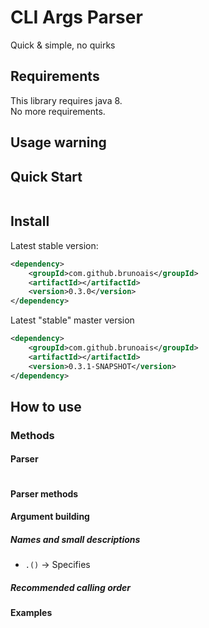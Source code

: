 # CLI Args Parser

Quick & simple, no quirks 

## Requirements

This library requires java 8.  
No more requirements.

## Usage warning



## Quick Start

```java

```

## Install

Latest stable version:
```xml
<dependency>
	<groupId>com.github.brunoais</groupId>
	<artifactId></artifactId>
	<version>0.3.0</version>
</dependency>
``` 

Latest "stable" master version
```xml
<dependency>
	<groupId>com.github.brunoais</groupId>
	<artifactId></artifactId>
	<version>0.3.1-SNAPSHOT</version>
</dependency>
``` 

## How to use


### Methods

#### Parser

```java


```

#### Parser methods

#### Argument building

##### Names and small descriptions

* `.()` -> Specifies 

##### Recommended calling order

#### Examples


